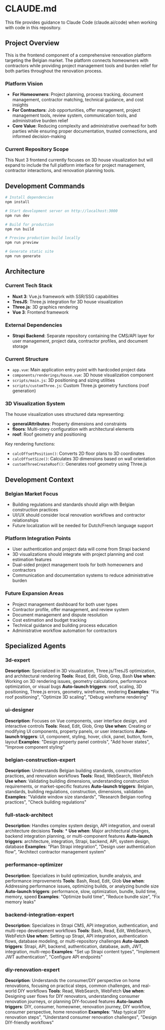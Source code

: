 # CLAUDE.md

This file provides guidance to Claude Code (claude.ai/code) when working with code in this repository.

## Project Overview

This is the frontend component of a comprehensive renovation platform targeting the Belgian market. The platform connects homeowners with contractors while providing project management tools and burden relief for both parties throughout the renovation process.

### Platform Vision
- **For Homeowners**: Project planning, process tracking, document management, contractor matching, technical guidance, and cost insights
- **For Contractors**: Job opportunities, offer management, project management tools, review system, communication tools, and administrative burden relief
- **Core Value**: Reducing complexity and administrative overhead for both parties while ensuring proper documentation, trusted connections, and informed decision-making

### Current Repository Scope
This Nuxt 3 frontend currently focuses on 3D house visualization but will expand to include the full platform interface for project management, contractor interactions, and renovation planning tools.

## Development Commands

```bash
# Install dependencies
npm install

# Start development server on http://localhost:3000
npm run dev

# Build for production
npm run build

# Preview production build locally
npm run preview

# Generate static site
npm run generate
```

## Architecture

### Current Tech Stack
- **Nuxt 3**: Vue.js framework with SSR/SSG capabilities
- **TresJS**: Three.js integration for 3D house visualization
- **Three.js**: 3D graphics rendering
- **Vue 3**: Frontend framework

### External Dependencies
- **Strapi Backend**: Separate repository containing the CMS/API layer for user management, project data, contractor profiles, and document storage

### Current Structure
- `app.vue`: Main application entry point with hardcoded project data
- `components/renderings/house.vue`: 3D house visualization component
- `scripts/main.js`: 3D positioning and sizing utilities
- `scripts/customThree.js`: Custom Three.js geometry functions (roof generation)

### 3D Visualization System
The house visualization uses structured data representing:
- **generalAttributes**: Property dimensions and constraints
- **floors**: Multi-story configuration with architectural elements
- **roof**: Roof geometry and positioning

Key rendering functions:
- `calcOffsetPosition()`: Converts 2D floor plans to 3D coordinates
- `calcOffsetSize()`: Calculates 3D dimensions based on wall orientation
- `customThreeCreateRoof()`: Generates roof geometry using Three.js

## Development Context

### Belgian Market Focus
- Building regulations and standards should align with Belgian construction practices
- UI/UX should consider local renovation workflows and contractor relationships
- Future localization will be needed for Dutch/French language support

### Platform Integration Points
- User authentication and project data will come from Strapi backend
- 3D visualizations should integrate with project planning and cost estimation features
- Dual-sided project management tools for both homeowners and contractors
- Communication and documentation systems to reduce administrative burden

### Future Expansion Areas
- Project management dashboard for both user types
- Contractor profile, offer management, and review system
- Document management and dispute resolution
- Cost estimation and budget tracking
- Technical guidance and building process education
- Administrative workflow automation for contractors

## Specialized Agents

### 3d-expert
**Description**: Specialized in 3D visualization, Three.js/TresJS optimization, and architectural rendering
**Tools**: Read, Edit, Glob, Grep, Bash
**Use when**: Working on 3D rendering issues, geometry calculations, performance optimization, or visual bugs
**Auto-launch triggers**: roof, scaling, 3D positioning, Three.js errors, geometry, wireframe, rendering
**Examples**: "Fix roof positioning", "Optimize 3D scaling", "Debug wireframe rendering"

### ui-designer  
**Description**: Focuses on Vue components, user interface design, and interactive controls
**Tools**: Read, Edit, Glob, Grep
**Use when**: Creating or modifying UI components, property panels, or user interactions
**Auto-launch triggers**: UI, component, styling, hover, click, panel, button, form, layout
**Examples**: "Design property panel controls", "Add hover states", "Improve component styling"

### belgian-construction-expert
**Description**: Understands Belgian building standards, construction practices, and renovation workflows
**Tools**: Read, WebSearch, WebFetch
**Use when**: Validating building dimensions, understanding construction requirements, or market-specific features
**Auto-launch triggers**: Belgian, standards, building regulations, construction, dimensions, validation
**Examples**: "Validate window size standards", "Research Belgian roofing practices", "Check building regulations"

### full-stack-architect
**Description**: Handles complex system design, API integration, and overall architecture decisions
**Tools**: *
**Use when**: Major architectural changes, backend integration planning, or multi-component features
**Auto-launch triggers**: architecture, integration, Strapi, backend, API, system design, database
**Examples**: "Plan Strapi integration", "Design user authentication flow", "Architect contractor management system"

### performance-optimizer
**Description**: Specializes in build optimization, bundle analysis, and performance improvements
**Tools**: Bash, Read, Edit, Glob
**Use when**: Addressing performance issues, optimizing builds, or analyzing bundle size
**Auto-launch triggers**: performance, slow, optimization, bundle, build time, memory, speed
**Examples**: "Optimize build time", "Reduce bundle size", "Fix memory leaks"

### backend-integration-expert
**Description**: Specializes in Strapi CMS, API integration, authentication, and multi-repo development workflows
**Tools**: Bash, Read, Edit, WebSearch, WebFetch
**Use when**: Setting up Strapi, API integration, authentication flows, database modeling, or multi-repository challenges
**Auto-launch triggers**: Strapi, API, backend, authentication, database, auth, JWT, integration, multi-repo
**Examples**: "Set up Strapi content types", "Implement JWT authentication", "Configure API endpoints"

### diy-renovation-expert
**Description**: Understands the consumer/DIY perspective on home renovations, focusing on practical steps, common challenges, and real-world DIY workflows
**Tools**: Read, WebSearch, WebFetch
**Use when**: Designing user flows for DIY renovators, understanding consumer renovation journeys, or planning DIY-focused features
**Auto-launch triggers**: DIY, consumer, homeowner, renovation journey, DIY workflow, consumer perspective, home renovation
**Examples**: "Map typical DIY renovation steps", "Understand consumer renovation challenges", "Design DIY-friendly workflows"